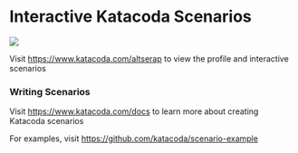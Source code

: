 # Interactive Katacoda Scenarios

[![](http://shields.katacoda.com/katacoda/altserap/count.svg)](https://www.katacoda.com/altserap "Get your profile on Katacoda.com")

Visit https://www.katacoda.com/altserap to view the profile and interactive scenarios

### Writing Scenarios
Visit https://www.katacoda.com/docs to learn more about creating Katacoda scenarios

For examples, visit https://github.com/katacoda/scenario-example
